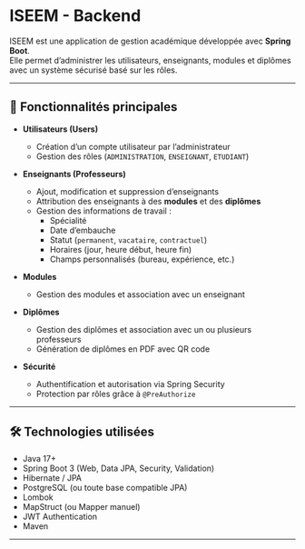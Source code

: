 # ISEEM - Backend

ISEEM est une application de gestion académique développée avec **Spring Boot**.  
Elle permet d’administrer les utilisateurs, enseignants, modules et diplômes avec un système sécurisé basé sur les rôles.

---

## 🚀 Fonctionnalités principales

- **Utilisateurs (Users)**
    - Création d’un compte utilisateur par l’administrateur
    - Gestion des rôles (`ADMINISTRATION`, `ENSEIGNANT`, `ETUDIANT`)

- **Enseignants (Professeurs)**
    - Ajout, modification et suppression d’enseignants
    - Attribution des enseignants à des **modules** et des **diplômes**
    - Gestion des informations de travail :
        - Spécialité
        - Date d’embauche
        - Statut (`permanent`, `vacataire`, `contractuel`)
        - Horaires (jour, heure début, heure fin)
        - Champs personnalisés (bureau, expérience, etc.)

- **Modules**
    - Gestion des modules et association avec un enseignant

- **Diplômes**
    - Gestion des diplômes et association avec un ou plusieurs professeurs
    - Génération de diplômes en PDF avec QR code

- **Sécurité**
    - Authentification et autorisation via Spring Security
    - Protection par rôles grâce à `@PreAuthorize`

---

## 🛠️ Technologies utilisées

- Java 17+
- Spring Boot 3 (Web, Data JPA, Security, Validation)
- Hibernate / JPA
- PostgreSQL (ou toute base compatible JPA)
- Lombok
- MapStruct (ou Mapper manuel)
- JWT Authentication
- Maven

---